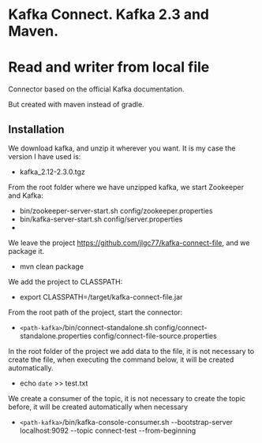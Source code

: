 # Kafka Connect. Kafka 2.3 and Maven. 
# Read and writer from local file

Connector based on the official Kafka documentation.

But created with maven instead of gradle.

## Installation

We download kafka, and unzip it wherever you want. It is my case the version I have used is:
 - kafka_2.12-2.3.0.tgz

From the root folder where we have unzipped kafka, we start Zookeeper and Kafka:

 - bin/zookeeper-server-start.sh config/zookeeper.properties
 - bin/kafka-server-start.sh config/server.properties
 - 
We leave the project https://github.com/jlgc77/kafka-connect-file, and we package it.
 - mvn clean package
 
We add the project to CLASSPATH:

 - export CLASSPATH=<path-proyect>/target/kafka-connect-file.jar

From the root path of the project, start the connector:

 - `<path-kafka>`/bin/connect-standalone.sh config/connect-standalone.properties config/connect-file-source.properties
 
In the root folder of the project we add data to the file, it is not necessary to create the file, when executing the command below, it will be created automatically.

 - echo `date` >> test.txt

We create a consumer of the topic, it is not necessary to create the topic before, it will be created automatically when necessary

 -  `<path-kafka>`/bin/kafka-console-consumer.sh --bootstrap-server localhost:9092 --topic connect-test --from-beginning
